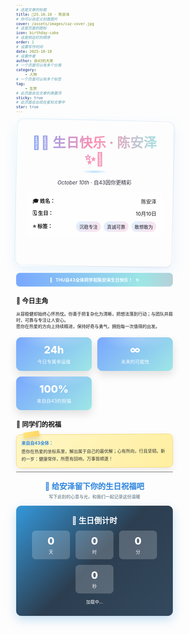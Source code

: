 ```yaml
---
# 这是文章的标题
title: 🎂25.10.10 · 陈安泽
# 你可以自定义封面图片
cover: /assets/images/caz-cover.jpg
# 这是页面的图标
icon: birthday-cake
# 这是侧边栏的顺序
order: 1
# 设置写作时间
date: 2025-10-10
# 设置作者
author: 自43的大家
# 一个页面可以有多个分类
category:
    - 人物
# 一个页面可以有多个标签
tag:
    - 生贺
# 此页面会在文章列表置顶
sticky: true
# 此页面会出现在星标文章中
star: true
---
```


<style>
/* 封面图片高度控制 */
.vp-page-cover img,
.page-cover img,
article > img:first-of-type,
.theme-hope-content > img:first-of-type {
  max-height: 500px !important;
  min-height: 400px !important;
  object-fit: cover !important;
  width: 100% !important;
}

:root {
  --c1: #7cc7ff; --c2: #ff8fb1; --c3: #9ee7e5; --ink: #223;
  --glass: rgba(255,255,255,.62); --line: rgba(255,255,255,.55);
}
@media (prefers-color-scheme: dark) {
  :root { --ink: #e6f2ff; --glass: rgba(28,36,48,.5); --line: rgba(124,199,255,.35); }
}

/* —— 新·极光生日主题 —— */
.birthday-aurora {
    position: relative; border-radius: 22px; padding: 34px; margin: 20px 0;
    background: url('/assets/images/caz-1.jpg') no-repeat center center; 
    background-size: cover; 
    min-height: 400px; /* 设置最小高度，让封面图片显示更高 */
    box-shadow: 0 16px 40px rgba(124,199,255,.18);
}
.birthday-aurora::before,
.birthday-aurora::after{
    content:''; position:absolute; inset:-2px; z-index:0; border-radius: 24px;
    background: conic-gradient(from 0deg,
            rgba(124,199,255,.28),
            rgba(255,143,177,.28),
            rgba(158,231,229,.28),
            rgba(124,199,255,.28));
    filter: blur(10px); animation: spin 12s linear infinite;
    -webkit-mask: linear-gradient(#000 0 0) content-box, linear-gradient(#000 0 0);
    -webkit-mask-composite: xor; mask-composite: exclude; padding:2px;
}
.birthday-aurora::after { animation-duration: 18s; opacity:.6; }
@keyframes spin { to { transform: rotate(1turn); } }

.hero {
  position: relative; z-index: 1; text-align: center; color: var(--ink);
}
.hero-title {
  font-size: 2.65rem; font-weight: 800; margin: 4px 0 10px;
  background: linear-gradient(90deg, #79a7ff, #ff8fb1, #9ee7e5);
  -webkit-background-clip: text; background-clip: text; color: transparent;
  letter-spacing: .5px; animation: title-shine 4.5s ease-in-out infinite;
}
@keyframes title-shine {
  0%,100% { filter: drop-shadow(0 0 10px rgba(255,255,255,.35)); }
  50% { filter: drop-shadow(0 0 18px rgba(255,255,255,.6)); }
}
.hero-sub { font-size: 1.05rem; opacity: .9; }

.title-underline {
  width: 210px; height: 10px; margin: 10px auto 0; opacity:.8;
  background: radial-gradient(60px 8px at 50% 50%, rgba(124,199,255,.7), transparent 70%);
  border-radius: 999px;
}

/* 气球彩蛋 */
.balloons { position:absolute; inset: -10px 0 0; overflow:hidden; pointer-events:none; }
.balloons span {
  position:absolute; bottom:-40px; font-size: 1.6rem; filter: drop-shadow(0 4px 10px rgba(0,0,0,.2));
  animation: floatUp 9s linear infinite;
}
.balloons span:nth-child(1){ left:8%; animation-delay:0s }
.balloons span:nth-child(2){ left:22%; animation-delay:2s }
.balloons span:nth-child(3){ left:46%; animation-delay:4s }
.balloons span:nth-child(4){ left:68%; animation-delay:1s }
.balloons span:nth-child(5){ left:84%; animation-delay:3s }
@keyframes floatUp {
  0%{ transform: translateY(40px) translateX(0) rotate(0deg); opacity:.0; }
  10%{ opacity:1; }
  50%{ transform: translateY(-40vh) translateX(-12px) rotate(-6deg); }
  100%{ transform: translateY(-80vh) translateX(18px) rotate(6deg); opacity:0; }
}

/* 信息卡 */
.info {
  background: rgba(255,255,255,.62); border-radius: 16px;
  padding: 16px 18px; margin-top: 18px; border:1px solid var(--line);
  display: grid; gap: 10px;
}
.info-item { display:flex; gap:10px; align-items:center; justify-content: space-between; font-size:1.02rem; }
.tag-chips { display:flex; flex-wrap:wrap; gap:8px; justify-content:flex-end; }
.chip {
  background: linear-gradient(135deg, rgba(124,199,255,.25), rgba(255,143,177,.25));
  border:1px solid var(--line); color: var(--ink); padding:6px 10px; border-radius: 999px; font-size:.92rem;
}

/* 流光祝福带 */
.belt {
  margin: 22px 0 10px; border-radius: 12px; padding: 12px 14px; color:#fff;
  background: linear-gradient(90deg, #79a7ff, #9ee7e5, #ff8fb1, #79a7ff);
  background-size: 240% 100%; animation: belt-move 6s ease-in-out infinite;
  text-align:center; font-weight: 700; letter-spacing:.2px;
}
@keyframes belt-move { 0%,100%{background-position:0% 50%} 50%{background-position:100% 50%} }
.emoji { display:inline-block; margin:0 6px; animation: bump 2.2s ease-in-out infinite; }
@keyframes bump { 0%,100%{ transform: translateY(0) } 50%{ transform: translateY(-8px) } }

/* 统计卡 */
.stats {
  display:grid; grid-template-columns: repeat(auto-fit,minmax(200px,1fr));
  gap: 18px; margin: 26px 0;
}
.card {
  position:relative; border-radius: 16px; padding: 20px; text-align:center; color:#fff;
  background: linear-gradient(135deg,#79a7ff,#9ee7e5); overflow:hidden;
  box-shadow: 0 12px 28px rgba(0,0,0,.12); transition: transform .25s ease, box-shadow .25s ease;
}
.card::after{
  content:''; position:absolute; inset:0; border-radius:inherit; pointer-events:none;
  background: radial-gradient(80% 60% at 50% 0%, rgba(255,255,255,.25), transparent 60%);
}
.card:hover { transform: translateY(-4px) scale(1.01); box-shadow: 0 16px 36px rgba(0,0,0,.16); }
.num { font-size:2.05rem; font-weight:800; display:block; }
.lab { font-size:.95rem; opacity:.95; margin-top:6px; }

/* 祝福卡（便签风） */
.note {
  background: linear-gradient(135deg, rgba(255,255,255,.96), rgba(255,255,255,.86));
  border: 1px dashed rgba(0,0,0,.08); border-radius: 14px; padding: 16px; margin: 14px 0;
  box-shadow: 0 8px 22px rgba(0,0,0,.08); position:relative; transform: rotate(-.3deg);
  transition: transform .25s ease, box-shadow .25s ease;
}
.note::before{
  content:''; position:absolute; top:-10px; left:22px; width:52px; height:18px; border-radius:4px;
  background: linear-gradient(135deg, #ffe680, #ffd35e); box-shadow: 0 8px 14px rgba(0,0,0,.12);
  transform: rotate(-8deg);
}
.note:hover{ transform: translateY(-4px) rotate(0deg); box-shadow: 0 14px 32px rgba(0,0,0,.12); }
.note .author{ font-weight:700; color:#2e86de; margin-bottom:6px; }
.note .content{ color:#333; line-height:1.7; }
.note.gold {
  background: linear-gradient(135deg,#fff6c7,#ffef9f); border:1px solid #f7c948;
}

/* 倒计时容器（保持原有 ID 与结构） */
#countdown-container{
  background: linear-gradient(135deg, #3498db 0%, #2c3e50 50%, #34495e 100%);
  color:#fff; text-align:center; padding: 22px; margin: 20px 0; border-radius: 16px;
  box-shadow: 0 12px 32px rgba(52, 152, 219, .28);
}
#countdown-title{ font-size:1.55rem; margin: 6px 0 12px; }
#countdown-display{
  display:flex; justify-content:center; gap:18px; flex-wrap:wrap; margin:16px 0;
}
#countdown-display .block{
  background: rgba(255,255,255,.2); border-radius: 12px; padding: 14px 18px; min-width: 86px;
}
#countdown-display .val{ display:block; font-size:2rem; font-weight:800; }
#countdown-display .unit{ display:block; font-size:.9rem; margin-top:4px; opacity:.95; }
#birthday-celebration{ display:none; padding: 16px 0; }
#birthday-celebration-text{ font-size:2.1rem; margin-bottom: 16px; }

/* 评论区外观（容器与 iframe 外层） */
.comment-section-header { text-align:center; margin: 26px 0 14px; }
.comment-section-header h2 { margin:0; font-size:1.55rem; color:#2e86de; }
.comment-section-header p { margin:6px 0 0; color:#546e7a; }

.giscus {
  --bd: rgba(46,134,222,0.28);
  --bg1: #e0f7fa; --bg2: #fff1f5;
  background: linear-gradient(135deg, var(--bg1), var(--bg2));
  border-radius: 16px; padding: 20px; margin: 16px 0 30px; position: relative;
  box-shadow: 0 12px 28px rgba(46,134,222,0.12);
  transition: transform .25s ease, box-shadow .25s ease;
}
.giscus::before{
  content:''; position:absolute; inset:0; padding:2px; border-radius:18px;
  background: linear-gradient(120deg, rgba(46,134,222,.35), rgba(255,143,177,.35));
  -webkit-mask: linear-gradient(#000 0 0) content-box, linear-gradient(#000 0 0);
  -webkit-mask-composite: xor; mask-composite: exclude; pointer-events:none;
}
.giscus::after{ content:'🎂🎈🎉'; position:absolute; top:8px; right:12px; font-size:1.1rem; opacity:.85; }
.giscus:hover{ transform: translateY(-2px); box-shadow: 0 16px 36px rgba(46,134,222,0.16); }
.giscus-frame{ border-radius:12px; border: 2px solid var(--bd); box-shadow: 0 8px 24px rgba(46,134,222,.15); }

@media (prefers-color-scheme: dark){
  .birthday-aurora { box-shadow: 0 16px 40px rgba(124,199,255,.12); }
  .comment-section-header h2 { color:#7cc7ff; }
  .comment-section-header p { color:#cfd8dc; }
  .giscus {
    --bg1: #243447; --bg2: #2b2b3a; --bd: rgba(124,199,255,0.35);
    box-shadow: 0 12px 28px rgba(124,199,255,0.12);
  }
  .giscus-frame { border-color: var(--bd); box-shadow: 0 8px 24px rgba(124,199,255,0.18); }
}

/* 移动端 */
@media (max-width:768px){
  .vp-page-cover img,
  .page-cover img,
  article > img:first-of-type,
  .theme-hope-content > img:first-of-type {
    max-height: 350px !important;
    min-height: 280px !important;
  }
  .birthday-aurora{ padding:20px; margin: 12px 0; min-height: 350px; }
  .hero-title{ font-size:2.1rem; }
  .note{ padding: 14px; }
}
@media (prefers-reduced-motion: reduce){
  * { animation: none !important; transition: none !important; }
}
</style>

<div class="birthday-aurora">
  <div class="hero">
    <h1 class="hero-title">🎉✨ 生日快乐 · 陈安泽 ✨🎉</h1>
    <div class="title-underline"></div>
    <p class="hero-sub"><em>October 10th</em> · 自43因你更精彩</p>
  </div>

  <div class="info">
    <div class="info-item">
      <span><strong>🎓 姓名：</strong></span>
      <span>陈安泽</span>
    </div>
    <div class="info-item">
      <span><strong>🗓️ 生日：</strong></span>
      <span>10月10日</span>
    </div>
    <div class="info-item">
      <span><strong>⭐ 标签：</strong></span>
      <div class="tag-chips">
        <span class="chip">沉稳专注</span>
        <span class="chip">真诚可靠</span>
        <span class="chip">敢想敢为</span>
      </div>
    </div>
  </div>

  <div class="balloons" aria-hidden="true">
    <span>🎈</span><span>🎈</span><span>🎈</span><span>🎉</span><span>🎈</span>
  </div>
</div>

<div class="belt">
  <span class="emoji">🎂</span>
  THU自43全体同学祝陈安泽生日快乐！
  <span class="emoji">✨</span>
</div>

## 🌟 今日主角

从容稳健却始终心怀热忱。你善于把复杂化为清晰，把想法落到行动；与团队并肩时，可靠与专注让人安心。  
愿你在热爱的方向上持续精进，保持好奇与勇气，拥抱每一次值得的出发。

<div class="stats">
  <div class="card">
    <span class="num">24h</span>
    <div class="lab">今日专属幸运值</div>
  </div>
  <div class="card">
    <span class="num">∞</span>
    <div class="lab">未来的可能性</div>
  </div>
  <div class="card">
    <span class="num">100%</span>
    <div class="lab">来自自43的祝福</div>
  </div>
</div>

## 🎤 同学们的祝福

<div class="note gold">
  <div class="author">来自自43全体：</div>
  <div class="content">
    愿你在热爱的坐标系里，解出属于自己的最优解；心有所向，行且坚韧。新的一岁：健康常伴，所愿有回响，万事皆顺遂！
  </div>
</div>

---

<div class="comment-section-header">
  <h2>💝 给安泽留下你的生日祝福吧</h2>
  <p>写下此刻的心意与光，和我们一起记录这份温暖</p>
</div>

<!-- 下面将由主题/插件自动渲染 Giscus。此处的样式只作用于容器与 iframe 外观。 -->

<div id="countdown-container" data-name="陈安泽" data-month="10" data-day="10">
  <h2 id="countdown-title">🎂 生日倒计时</h2>
  <div id="countdown-display">
    <div class="block">
      <span id="days" class="val">0</span>
      <span class="unit">天</span>
    </div>
    <div class="block">
      <span id="hours" class="val">0</span>
      <span class="unit">时</span>
    </div>
    <div class="block">
      <span id="minutes" class="val">0</span>
      <span class="unit">分</span>
    </div>
    <div class="block">
      <span id="seconds" class="val">0</span>
      <span class="unit">秒</span>
    </div>
  </div>
  <div id="birthday-celebration">
    <h2 id="birthday-celebration-text">🎉 生日快乐！🎉</h2>
    <div style="font-size:2.2rem;">🎆🎇✨🎊</div>
  </div>
  <p id="countdown-message">加载中…</p>
</div>

